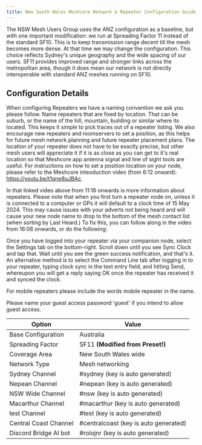 ```yaml
---
title: New South Wales Meshcore Network & Repeater Configuration Guide
---
```


The NSW Mesh Users Group uses the ANZ configuration as a baseline, but with one important modification: we run at Spreading Factor 11 instead of the standard SF10.
This is to keep transmission range decent till the mesh becomes more dense. At that time we may change the configuration.
This choice reflects Sydney's unique geography and the wide spacing of our users. SF11 provides improved range and stronger links across the metropolitan area, though it does mean our network is not directly interoperable with standard ANZ meshes running on SF10.

## Configuration Details

When configuring Repeaters we have a naming convention we ask you please follow. Name repeaters that are fixed by location. That can be suburb, or the name of the hill, mountain, building or similar where its located. This keeps it simple to pick traces out of a repeater listing. We also encourage new repeaters and roomservers to set a position, as this helps for future mesh network planning and future repeater placement plans. The location of your repeater does not have to be exactly precise, but other mesh users will appreciate it if it is as close as you can get to it's real location so that Meshcore app antenna signal and line of sight tools are useful. For instructions on how to set a position location on your node, please refer to the Meshcore inteoduction video (from 6:12 onward): https://youtu.be/t1qne8uJBAc. 

In that linked video above from 11:18 onwards is more information about repeaters. Please note that when you first turn a repeater node on, unless it is connected to a computer or GPs it will default to a clock time of 15 May 2024. This may cause issues with your adverts not being heard and will cause your new node name to drop to the bottom of the mesh contact list (when sorting by Last Heard.) To fix this, you can follow along in the video from 16:08 onwards, or do the following:

Once you have logged into your repeater via your companion node, select the Settings tab on the bottom-right. Scroll down until you see Sync Clock and tap that. Wait until you see the green success notification, and that's it. An alternative method is to select the Command Line tab after logging in to your repeater, typing clock sync in the text entry field, and hitting Send, whereupon you will get a reply saying OK once the repeater has received it and synced the clock.

For mobile repeaters please include the words mobile repeater in the name.

Please name your guest access password 'guest' if you intend to allow guest access.

| Option             | Value                              |
|--------------------|------------------------------------|
| Base Configuration | Australia                       |
| Spreading Factor   | SF11 **(Modified from Preset!)** |
| Coverage Area      | New South Wales wide               |
| Network Type       | Mesh networking                    |
| Sydney Channel     | #sydney (key is auto generated)    |
| Nepean Channel     | #nepean (key is auto generated)    |
| NSW Wide Channel   | #nsw (key is auto generated)       | 
| Macarthur Channel   | #macarthur (key is auto generated)      |
| test Channel   | #test (key is auto generated)       |
| Central Coast Channel   | #centralcoast (key is auto generated)       |
| Discord Bridge AI bot   | #rolojnr (key is auto generated)       |
